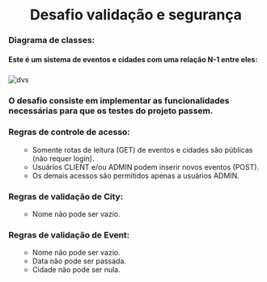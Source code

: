 <h1 align="center">Desafio validação e segurança</h1>

### Diagrama de classes:

#### Este é um sistema de eventos e cidades com uma relação N-1 entre eles:

###

![dvs](https://github.com/maririb749/desafio_validacao_seguranca/assets/85500087/f2bccc4b-6872-4e17-ab65-5193a578db85)


###

### O desafio consiste em implementar as funcionalidades necessárias para que os testes do projeto passem.

###


###



###

### Regras de controle de acesso: 
<ul>
  <ul>
  <li>Somente rotas de leitura (GET) de eventos e cidades são públicas (não requer login).</li>
  <li>Usuários CLIENT e/ou ADMIN podem inserir novos eventos (POST).</li>
  <li>Os demais acessos são permitidos apenas a usuários ADMIN.</li>
 </ul>
</ul>

###

### Regras de validação de City:

<ul>
  <ul>
    <li>Nome não pode ser vazio.</li>
   </ul>
</ul>

###

### Regras de validação de Event:

<ul>
  <ul>
    <li>Nome não pode ser vazio.</li>
    <li>Data não pode ser passada.</li>
     <li>Cidade não pode ser nula.</li>
   </ul>
</ul>
